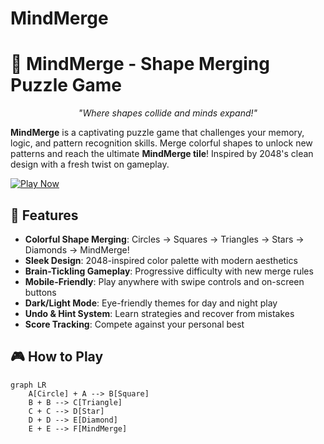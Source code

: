 # MindMerge

# 🧠 MindMerge - Shape Merging Puzzle Game

<div align="center">
  <p><em>"Where shapes collide and minds expand!"</em></p>
</div>

**MindMerge** is a captivating puzzle game that challenges your memory, logic, and pattern recognition skills. Merge colorful shapes to unlock new patterns and reach the ultimate **MindMerge tile**! Inspired by 2048's clean design with a fresh twist on gameplay.

[![Play Now](https://img.shields.io/badge/Play-Now-brightgreen?style=for-the-badge)](https://your-deployed-link.com)

## 🚀 Features

- **Colorful Shape Merging**: Circles → Squares → Triangles → Stars → Diamonds → MindMerge!
- **Sleek Design**: 2048-inspired color palette with modern aesthetics
- **Brain-Tickling Gameplay**: Progressive difficulty with new merge rules
- **Mobile-Friendly**: Play anywhere with swipe controls and on-screen buttons
- **Dark/Light Mode**: Eye-friendly themes for day and night play
- **Undo & Hint System**: Learn strategies and recover from mistakes
- **Score Tracking**: Compete against your personal best

## 🎮 How to Play

```mermaid
graph LR
    A[Circle] + A --> B[Square]
    B + B --> C[Triangle]
    C + C --> D[Star]
    D + D --> E[Diamond]
    E + E --> F[MindMerge]
